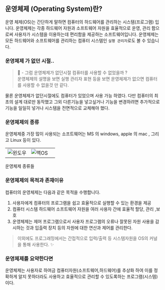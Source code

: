 ## 운영체제 (Operating System)란?

운영 체제(OS)는 간단하게 말하면 컴퓨터의 하드웨어를 관리하는 시스템(프로그램) 입니다. 운영체제는 각종 하드웨어 자원과 소프트웨어 자원을 효율적으로 운영, 관리 함으로써 사용자가 시스템을 이용하는데 편리함을 제공하는 소프트웨어입니다. 운영체제는 모든 하드웨어와 소프트웨어를 관리하는 컴퓨터 시스템인 `실행 관리자`로도 볼 수 있습니다.

### 운영체제 가 없던 시절..

> 🤔 - 그럼 운영체제가 없던시절 컴퓨터를 사용할 수 없었을까 ?    
운영체제의 설명을 보면 실행 관리자 표현 등을 보면 운영체제가 없으면 컴퓨터를 사용할 수 없을것 만 같다.

물론 운영체제가 없던시절에도 컴퓨터가 있었으며 사용 가능 하였다. 다만 컴퓨터의 최초의 설계 대로만 동작했고 그외 다른기능을 넣고싶거나 기능을 변경하려면 추가적으로 기능을 일일히 넣거나 시스템을 전면적으로 교체해야 했다.

### 운영체제의 종류

운영체제중 가장 많이 사용되는 소프트웨어는 MS 의 windows, apple 의 mac , 그리고 Linux 등이 있다.   

||||
|---|---|---|
|![윈도우](https://upload.wikimedia.org/wikipedia/commons/thumb/e/e6/Windows_11_logo.svg/1024px-Windows_11_logo.svg.png)|![맥OS](https://modulabs.co.kr/wp-content/uploads/2023/03/macos-logo-980x254.png)||
운영체제 종류들

### 운영체제의 목적과 존재이유

컴퓨터의 운영체제는 다음과 같은 목적을 수행합니다.

1. 사용자에게 컴퓨터의 프로그램을 쉽고 효율적으로 실행할 수 있는 환경을 제공
2. 컴퓨터 시스템 하드웨어 소프트웨어 자원을 여러 사용자 간에 효율적 할당, 관리 ,보호
3. 운영체제는 제어 프로그램으로서 사용자 프로그램의 오류나 잘못된 자원 사용을 감시하는 것과 입출력 장치 등의 자원에 대한 연산과 제어를 관리한다.

> 이외에도 프로그래밍에서는 간접적으로 입력/출력 등 시스템자원을 OS의 커널을 통해 사용한다. ✨

### 운영체제를 요약한다면

운영체제는 사용자로 하여금 컴퓨터자원(소프트웨어,하드웨어)를 추상화 하여 이를 정확하게 알지 못하더라도 사용하고 효율적으로 관리할 수 있도록하는 프로그램(시스템)이다.


